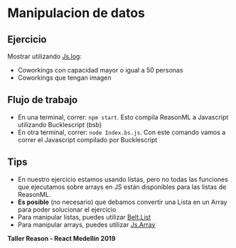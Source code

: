 # Manipulacion de datos

## Ejercicio

Mostrar utilizando [Js.log](https://reasonml.github.io/docs/en/interop#just-dumping-javascript-in-the-middle-of-your-reason-code):

- Coworkings con capacidad mayor o igual a 50 personas
- Coworkings que tengan imagen

## Flujo de trabajo

- En una terminal, correr: `npm start`.
  Esto compila ReasonML a Javascript utilizando Bucklescript (bsb)
- En otra terminal, correr: `node Index.bs.js`.
  Con este comando vamos a correr el Javascript compilado por Bucklescript

## Tips

- En nuestro ejercicio estamos usando listas, pero no todas las funciones que ejecutamos sobre arrays en JS están disponibles para las listas de ReasonML.
- **Es posible** (no necesario) que debamos convertir una Lista en un Array para poder solucionar el ejercicio
- Para manipular listas, puedes utilizar [Belt.List](https://bucklescript.github.io/bucklescript/api/Belt.List.html)
- Para manipular arrays, puedes utilizar [Js.Array](https://bucklescript.github.io/bucklescript/api/Js.Array.html)

**Taller Reason - React Medellín 2019**
